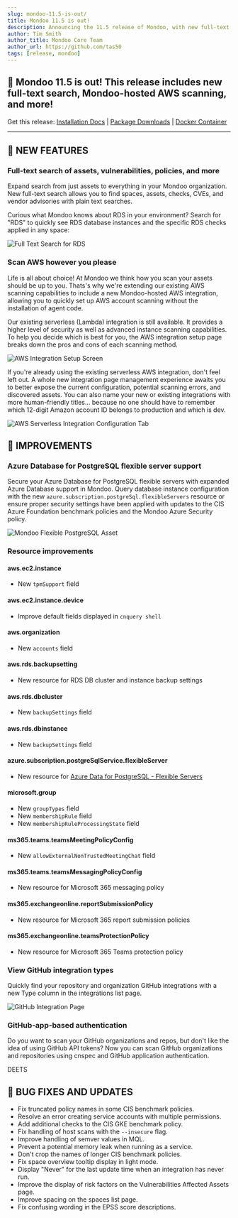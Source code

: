 ```yaml
---
slug: mondoo-11.5-is-out/
title: Mondoo 11.5 is out!
description: Announcing the 11.5 release of Mondoo, with new full-text search, Mondoo-hosted AWS scanning, and more!
author: Tim Smith
author_title: Mondoo Core Team
author_url: https://github.com/tas50
tags: [release, mondoo]
---
```


## 🥳 Mondoo 11.5 is out! This release includes new full-text search, Mondoo-hosted AWS scanning, and more!

Get this release: [Installation Docs](https://mondoo.com/docs/cnspec/) | [Package Downloads](https://releases.mondoo.com/cnspec/) | [Docker Container](https://hub.docker.com/r/mondoo/cnspec)

---

## 🎉 NEW FEATURES

### Full-text search of assets, vulnerabilities, policies, and more

Expand search from just assets to everything in your Mondoo organization. New full-text search allows you to find spaces, assets, checks, CVEs, and vendor advisories with plain text searches.

Curious what Mondoo knows about RDS in your environment? Search for "RDS" to quickly see RDS database instances and the specific RDS checks applied in any space:

![Full Text Search for RDS](/img/releases/2024-05-21-mondoo-11.5-is-out/full_text_search.png)

### Scan AWS however you please

Life is all about choice! At Mondoo we think how you scan your assets should be up to you. Thats's why we're extending our existing AWS scanning capabilities to include a new Mondoo-hosted AWS integration, allowing you to quickly set up AWS account scanning without the installation of agent code.

Our existing serverless (Lambda) integration is still available. It provides a higher level of security as well as advanced instance scanning capabilities. To help you decide which is best for you, the AWS integration setup page breaks down the pros and cons of each scanning method.

![AWS Integration Setup Screen](/img/releases/2024-05-21-mondoo-11.5-is-out/aws_integration_setup.png)

If you're already using the existing serverless AWS integration, don't feel left out. A whole new integration page management experience awaits you to better expose the current configuration, potential scanning errors, and discovered assets. You can also name your new or existing integrations with more human-friendly titles... because no one should have to remember which 12-digit Amazon account ID belongs to production and which is dev.

![AWS Serverless Integration Configuration Tab](/img/releases/2024-05-21-mondoo-11.5-is-out/aws_serverless_configuration.png)

## 🧹 IMPROVEMENTS

### Azure Database for PostgreSQL flexible server support

Secure your Azure Database for PostgreSQL flexible servers with expanded Azure Database support in Mondoo. Query database instance configuration with the new `azure.subscription.postgreSql.flexibleServers` resource or ensure proper security settings have been applied with updates to the CIS Azure Foundation benchmark policies and the Mondoo Azure Security policy.

![Mondoo Flexible PostgreSQL Asset](/img/releases/2024-05-21-mondoo-11.5-is-out/flexible_pg_asset.png)

### Resource improvements

#### aws.ec2.instance

- New `tpmSupport` field

#### aws.ec2.instance.device

- Improve default fields displayed in `cnquery shell`

#### aws.organization

- New `accounts` field

#### aws.rds.backupsetting

- New resource for RDS DB cluster and instance backup settings

#### aws.rds.dbcluster

- New `backupSettings` field

#### aws.rds.dbinstance

- New `backupSettings` field

#### azure.subscription.postgreSqlService.flexibleServer

- New resource for [Azure Data for PostgreSQL - Flexible Servers](https://learn.microsoft.com/en-us/azure/postgresql/)

#### microsoft.group

- New `groupTypes` field
- New `membershipRule` field
- New `membershipRuleProcessingState` field

#### ms365.teams.teamsMeetingPolicyConfig

- New `allowExternalNonTrustedMeetingChat` field

#### ms365.teams.teamsMessagingPolicyConfig

- New resource for Microsoft 365 messaging policy

#### ms365.exchangeonline.reportSubmissionPolicy

- New resource for Microsoft 365 report submission policies

#### ms365.exchangeonline.teamsProtectionPolicy

- New resource for Microsoft 365 Teams protection policy

### View GitHub integration types

Quickly find your repository and organization GitHub integrations with a new Type column in the integrations list page.

![GitHub Integration Page](/img/releases/2024-05-21-mondoo-11.5-is-out/github_list.png)

### GitHub-app-based authentication

Do you want to scan your GitHub organizations and repos, but don't like the idea of using GitHub API tokens? Now you can scan GitHub organizations and repositories using cnspec and GitHub application authentication.

DEETS

## 🐛 BUG FIXES AND UPDATES

- Fix truncated policy names in some CIS benchmark policies.
- Resolve an error creating service accounts with multiple permissions.
- Add additional checks to the CIS GKE benchmark policy.
- Fix handling of host scans with the `--insecure` flag.
- Improve handling of semver values in MQL.
- Prevent a potential memory leak when running as a service.
- Don't crop the names of longer CIS benchmark policies.
- Fix space overview tooltip display in light mode.
- Display "Never" for the last update time when an integration has never run.
- Improve the display of risk factors on the Vulnerabilities Affected Assets page.
- Improve spacing on the spaces list page.
- Fix confusing wording in the EPSS score descriptions.
